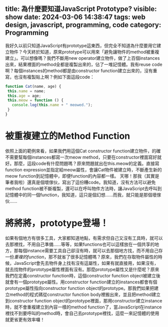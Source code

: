 title: 為什麼要知道JavaScript Prototype?
visible: show
date: 2024-03-06 14:38:47
tags: web design, javascript, programming, code
category: Programming
---
我好久以前只知道JavaScript有prototype這東西，但完全不知道為什麼要用它建立物件？今天終於知道，原來prototype可以用來「避免讓物件的method被重複建立」。可以想像嗎？我們不斷用new operator建立物件，做了上百個instances出來，結果裡面的method全都是複製出來的，佔了一堆記憶體。我有reuse code啊？每個instances的method都是由constructor function建立出來的，沒有重寫，也沒有複製貼上啊？例如下面這段code：
<!-- more -->
```javascript
function Cat(name, age) {
 this.name = name;
 this.age = age;
 this.meow = function () {
   console.log(this.name + " meowed.");
 }
}
```
# 被重複建立的Method Function
依照上面的範例來看，如果我們用這個Cat constructor function建立物件，的確不需要幫每個instances都寫一次meow method，只要在constructor裡面寫好就好。那麼，這段code有什麼問題嗎？原來問題就出在this.meow的定義。直接寫function expression並指定給meow屬性，會讓Cat物件被建立時，不斷產生新的meow function到記憶體中，即便function的內容都一樣。
天哪！那我（其實是筆者我啦）還真是個壞傢伙，寫出了這份糟code。我知道，沒有方法可以避免method function被不斷複製，還可以在呼叫物件方法時，讓JavaScript去呼叫到記憶體中的同一個function，我知道，這只是個幻想……而我，就只能是那個壞傢伙……

# 將將將，prototype登場！
如果有個地方有很多工具，大家都知道地點，有需求但自己又沒有工具時，就可以去那裡找，不用自己準備……等等，如果functions也可以這樣放在一個共享的地方，那每個instance需要工具自己卻沒有時，就可以去那個地方找，而不用自己存一份*重複的function*，那不就省了很多記憶體嗎？原來，我們在存取物件屬性的時候，JavaScript會先去物件身上找有沒有這屬性，如果有就直接用，如果沒有，就去找物件的prototype屬性裡面有沒有。那麼prototype屬性又是什麼呢？原來我們在定義constructor function時，這個constructor function object被建立後就會有一個prototype屬性。用constructor function建立的instances都會有個prototype屬性指向constructor function object的prototype。那我們如果把建立method的程式碼從constructor function body裡搬出來，並且把method建立到constructor function object的prototype裡面，那用constructor建立instance時，就不會重複建立到內容一樣的method function了，當JavaScript在instance裡找不到要呼叫的method時，會自己去prototype裡找，這麼一來記憶體的使用就更省更有效率囉！
